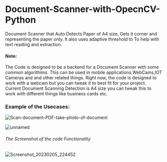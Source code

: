 # Document-Scanner-with-OpecnCV-Python

Document Scanner that Auto Detects Paper of A4 size, Gets it corner and representing the paper only. It also uses adaptive threshold to To help  with text reading and extraction.

#### Note:
The Code is designed to be a backend for a Document Scanner with some common algorithims.
This can be used in mobile applications,WebCams,IOT Cameras and and other related things.
Right now, the code is designed to work with a webcam but you can tweak it to best fit for your project.
Current Document Scanning Detection is A4 size you can tweak this to work with different things like business cards etc.



### Example of the Usecases:

![Scan-document-PDF-take-photo-of-document](https://user-images.githubusercontent.com/76829403/216835910-dc226326-512c-4ad4-89fd-082fbda8c17b.png)

![unnamed](https://user-images.githubusercontent.com/76829403/216835956-822ee10e-b3eb-4a34-84b4-3e08b0567152.png)


###### The Screenshot of the code Functionality

![Screenshot_20230205_224452](https://user-images.githubusercontent.com/76829403/216836552-1add2d5e-0b8b-47f2-bf1a-835eb56fc922.jpg)
